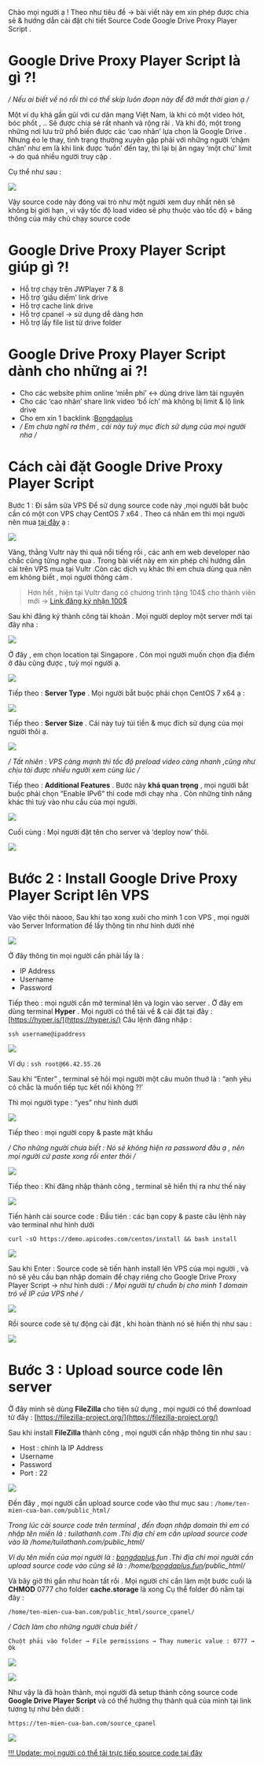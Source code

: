Chào mọi người ạ ! Theo như tiêu đề → bài viết này em xin phép được chia sẻ & hướng dẫn cài đặt chi tiết Source Code Google Drive Proxy Player Script . 
# **Google Drive Proxy Player Script** là gì ?! 
*/ Nếu ai biết về nó rồi thì có thể skip luôn đoạn này để đỡ mất thời gian ạ /*

Một ví dụ khá gần gũi với cư dân mạng Việt Nam, là khi có một video hót, bóc phốt , .. Sẽ được chia sẻ rất nhanh và rộng rãi . Và khi đó, một trong những nơi lưu trữ phổ biến được các ‘cao nhân’ lựa chọn là Google Drive . Nhưng éo le thay, tình trạng thường xuyên gặp phải với những người ‘chậm chân’ như em là khi link được ‘tuồn’ đến tay, thì lại bị ăn ngay ‘một chú’ limit → do quá nhiều người truy cập .

Cụ thể như sau : 

![](https://images.viblo.asia/31cfd5b1-3e73-4885-b52a-7795c203d7ec.png)

Vậy source code này đóng vai trò như một người xem duy nhất nên sẽ không bị giới hạn , vì vậy tốc độ load video sẽ phụ thuộc vào tốc độ + băng thông của máy chủ chạy source code 

# **Google Drive Proxy Player Script** giúp gì ?!
* Hỗ trợ chạy trên JWPlayer 7 & 8
* Hỗ trợ ‘giấu diếm’ link drive
* Hỗ trợ cache link drive 
* Hỗ trợ cpanel → sử dụng dễ dàng hơn
* Hỗ trợ lấy file list từ drive folder 

# **Google Drive Proxy Player Script** dành cho những ai ?! 
* Cho các website phim online ‘miễn phí’ ↔ dùng drive làm tài nguyên 
* Cho các ‘cao nhân’ share link video ‘bổ ích’ mà không bị limit & lộ link drive 
* Cho em xin 1 backlink :[Bongdaplus](https://bongdaplus.fun/)
* */ Em chưa nghĩ ra thêm , cái này tuỳ mục đích sử dụng của mọi người nha /*

# Cách cài đặt **Google Drive Proxy Player Script** 
Bước 1 : Đi sắm sửa VPS 
Để sử dụng source code này ,mọi người bắt buộc cần có một con VPS chạy CentOS 7 x64 . Theo cá nhân em thì mọi người nên mua [tại đây](https://www.vultr.com/?ref=8540666-6G) ạ : 

![](https://images.viblo.asia/19a91cfc-c5b8-4186-b566-13f0af4668f0.png)

Vâng, thằng Vultr này thì quá nổi tiếng rồi , các anh em web developer nào chắc cũng từng nghe qua . Trong bài viết này em xin phép chỉ hướng dẫn cài trên VPS mua tại Vultr .Còn các dịch vụ khác thì em chưa dùng qua nên em không biết , mọi người thông cảm .
> Hơn hết , hiện tại Vultr đang có chương trình tặng 104$ cho thành viên mới → [Link đăng ký nhận 100$](https://www.vultr.com/?ref=8540666-6G)
> 
Sau khi đăng ký thành công tài khoản . Mọi người deploy một server mới tại đây nha : 

![](https://images.viblo.asia/393c1f08-04f5-423c-8dd9-29b57ee83d2c.jpg)

Ở đây , em chọn location tại Singapore . Còn mọi người muốn chọn địa điểm ở đâu cũng được , tuỳ mọi người ạ.

![](https://images.viblo.asia/eb3d1d80-f91c-4e9d-bf90-7cfa1e3f0527.png)

Tiếp theo : **Server Type** . Mọi người bắt buộc phải chọn CentOS 7 x64 ạ :

![](https://images.viblo.asia/f9701afe-0b87-495a-be53-817fac6a39a5.jpg)

Tiếp theo : **Server Size** . Cái này tuỳ túi tiền & mục đích sử dụng của mọi người thôi ạ.

![](https://images.viblo.asia/a9b9309e-1c89-49e0-940d-1e00cd631c1d.png)

*/ Tất nhiên : VPS càng mạnh thì tốc độ preload video càng nhanh ,cũng như chịu tải được nhiều người xem cùng lúc /*

Tiếp theo : **Additional Features** . Bước này **khá quan trọng** , mọi người bắt buộc phải chọn “Enable IPv6” thì code mới chạy nha . Còn những tính năng khác thì tuỳ vào nhu cầu của mọi người.

![](https://images.viblo.asia/62793b11-d907-4ec6-8f0f-f281a3bc210e.jpg)

Cuối cùng : Mọi người đặt tên cho server và ‘deploy now’ thôi.

![](https://images.viblo.asia/e65bedf3-7348-4a06-a7fb-b6ce1191ced1.jpg)

# Bước 2 : Install **Google Drive Proxy Player Script** lên VPS 
Vào việc thôi nàooo, Sau khi tạo xong xuôi cho mình 1 con VPS , mọi người vào Server Information để lấy thông tin như hình dưới nhé 

![](https://images.viblo.asia/be71f560-e552-489b-9282-1f541d9234f5.png)

Ở đây thông tin mọi người cần phải lấy là : 
* IP Address
* Username
* Password

Tiếp theo : mọi người cần mở terminal lên và login vào server . Ở đây em dùng terminal **Hyper** . Mọi người có thể tải về & cài đặt tại đây : [https://hyper.is/](https://hyper.is/) 
Câu lệnh đăng nhập :
```
ssh username@ipaddress
```

![](https://images.viblo.asia/06b1e49c-952d-4e84-adcf-e711ed6ae86c.png)

Ví dụ : `ssh root@66.42.55.26 `

Sau khi “Enter” , terminal sẽ hỏi mọi người một câu muôn thuở là : “anh yêu có chắc là muốn tiếp tục kết nối không ?!’

Thì mọi người type : “yes” như hình dưới 

![](https://images.viblo.asia/b335ae07-25d3-4611-bd6e-453f594900b4.png)

Tiếp theo : mọi người copy & paste mật khẩu 

*/ Cho những người chưa biết :
 Nó sẽ không hiện ra password đâu ạ , nên mọi người cứ paste xong rồi enter thôi /*
 
 ![](https://images.viblo.asia/0dafb5fe-6d7b-40c0-94bd-3b4533f8965b.png)
 
 Tiếp theo : Khi đăng nhập thành công , terminal sẽ hiển thị ra như thế này 
 
 ![](https://images.viblo.asia/cf23ad2d-42da-4490-a5be-e3885263b676.png)

Tiến hành cài source code :
Đầu tiên : các bạn copy & paste câu lệnh này vào terminal như hình dưới 
```
curl -sO https://demo.apicodes.com/centos/install && bash install
```

![](https://images.viblo.asia/54b659c9-7f4e-4f1a-8470-a55dcbe63132.png)

Sau khi Enter : Source code sẽ tiến hành install lên VPS của mọi người , và nó sẽ yêu cầu bạn nhập domain để chạy riêng cho Google Drive Proxy Player Script → như hình dưới :
*/ Mọi người tự chuẩn bị cho mình 1 domain trỏ về IP của VPS nhé /*

![](https://images.viblo.asia/fcffe5d2-ef9a-4b31-8b14-3422969d8c3e.png)

Rồi source code sẽ tự động cài đặt , khi hoàn thành nó sẽ hiển thị như sau :

![](https://images.viblo.asia/336b1387-6c23-4afd-86df-25b04f89c701.png)

# Bước 3 : Upload source code lên server 
Ở đây mình sẽ dùng **FileZilla** cho tiện sử dụng , mọi người có thể download từ đây : [https://filezilla-project.org/](https://filezilla-project.org/)

Sau khi install **FileZilla** thành công , mọi người cần nhập thông tin như sau :
* Host : chính là IP Address
* Username
* Password
* Port : 22

![](https://images.viblo.asia/c9da6ffb-a45d-4e0e-be60-5a8e5c806d7f.png)

Đến đây , mọi người cần upload source code vào thư mục sau : `/home/ten-mien-cua-ban.com/public_html/`

*Trong lúc cài source code trên terminal , đến đoạn nhập domain thì em có nhập tên miền là : tuilathanh.com .Thì địa chỉ em cần upload source code vào là /home/tuilathanh.com/public_html/*

*Ví dụ tên miền của mọi người là : [bongdaplus](https://bongdaplus.fun/).fun .Thì địa chỉ mọi người cần upload source code vào cũng sẽ là : /home/[bongdaplus.fun](https://bongdaplus.fun/)/public_html/*

Và bây giờ thì gần như hoàn tất rồi . Mọi người chỉ cần làm một bước cuối là **CHMOD** 0777 cho folder **cache.storage** là xong
Cụ thể folder đó nằm tại đây : 

`/home/ten-mien-cua-ban.com/public_html/source_cpanel/`

*/ Cách làm cho những người chưa biết /*

`Chuột phải vào folder → File permissions → Thay numeric value : 0777 → Ok `

![](https://images.viblo.asia/9cc545c0-1906-48f6-ac8b-409c7b842b68.png)

![](https://images.viblo.asia/6a07b445-8e9a-418d-9025-9648581adea4.png)

Như vậy là đã hoàn thành, mọi người đã setup thành công source code **Google Drive Player Script** và có thể hưởng thụ thành quả của mình tại link tương tự như bên dưới :

`https://ten-mien-cua-ban.com/source_cpanel`

![](https://images.viblo.asia/f21f30ff-b9fc-4767-8f0f-9a7c945f56bb.png)

[!!! Update: mọi người có thể tải trực tiếp source code tại đây](https://drive.google.com/u/0/uc?id=1EN4JZm6jHIsYMsA7gLmYxF-RvC6TGP_g&export=download)